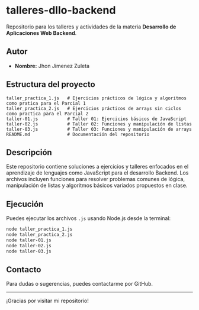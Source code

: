 # talleres-dllo-backend

Repositorio para los talleres y actividades de la materia **Desarrollo de Aplicaciones Web Backend**.

## Autor

- **Nombre:** Jhon Jimenez Zuleta

## Estructura del proyecto

```
taller_practica_1.js   # Ejercicios prácticos de lógica y algoritmos como pratica para el Parcial 1
taller_practica_2.js   # Ejercicios prácticos de arrays sin ciclos como practica para el Parcial 2
taller-01.js           # Taller 01: Ejercicios básicos de JavaScript
taller-02.js           # Taller 02: Funciones y manipulación de listas
taller-03.js           # Taller 03: Funciones y manipulación de arrays
README.md              # Documentación del repositorio
```

## Descripción

Este repositorio contiene soluciones a ejercicios y talleres enfocados en el aprendizaje de lenguajes como JavaScript para el desarrollo Backend. Los archivos incluyen funciones para resolver problemas comunes de lógica, manipulación de listas y algoritmos básicos variados propuestos en clase.

## Ejecución

Puedes ejecutar los archivos `.js` usando Node.js desde la terminal:

```sh
node taller_practica_1.js
node taller_practica_2.js
node taller-01.js
node taller-02.js
node taller-03.js
```

## Contacto

Para dudas o sugerencias, puedes contactarme por GitHub.

---
¡Gracias por visitar mi repositorio!